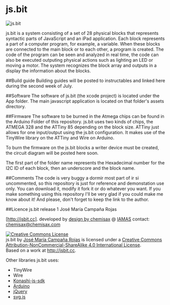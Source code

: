 # js.bit

![js.bit](http://jsbit.cc/github/jsbit.github.header.jpg)


js.bit is a system consisting of a set of 28 physical blocks that represents syntactic parts of JavaScript and an iPad application. Each block represents a part of a computer program, for example, a variable. When these blocks are connected to the main block or to each other, a program is created. The code of the program can be seen and analyzed in real time, the code can also be executed outputing physical actions such as lighting an LED or moving a motor. The system recognizes the block array and outputs in a display the information about the blocks.

##Build guide
Building guides will be posted to instructables and linked here during the second week of July.

##Software
The software of js.bit (the xcode project) is located under the App folder.
The main javascript application is located on that folder's assets directory.

##Firmware
The software to be burned in the Atmega chips can be found in the Arduino Folder of this repository. js.bit uses two kinds of chips, the ATMEGA 328 and the ATTiny 85 depending on the block size. ATTiny just allows for one input/output using the js.bit configuration. It makes use of the TinyWire library on the ATTiny and Wire on Arduino.

To burn the firmware on the js.bit blocks a writer device must be created, the circuit diagram will be posted here soon.

The first part of the folder name represents the Hexadecimal number for the I2C ID of each block, then an underscore and the block name.

##Comments
The code is very buggy a dormir most part of ir si uncommented, so this repository is just for reference and demonstation use only.
You can download it, modify it fork it or do whatever you want.
If you make something using this repository I'll be very glad if you could make me know about it!
And please, don't forget to keep the link to the author.

##Licence
js.bit release 1
José María Campaña Rojas

[http://jsbit.cc].
developed by [design by chemisax](http://chemisax.com) @ [IAMAS](http://iamas.ac.jp)
contact: [chemisax@chemisax.com](mailto:chemisax@chemisax.com?Subject=js.bit%20github%20contact%20fom)

<a rel="license" href="http://creativecommons.org/licenses/by-nc-sa/4.0/"><img alt="Creative Commons License" style="border-width:0" src="https://i.creativecommons.org/l/by-nc-sa/4.0/88x31.png" /></a><br /><span xmlns:dct="http://purl.org/dc/terms/" property="dct:title">js.bit</span> by <a xmlns:cc="http://creativecommons.org/ns#" href="http://chemisax.com" property="cc:attributionName" rel="cc:attributionURL">José María Campaña Rojas</a> is licensed under a <a rel="license" href="http://creativecommons.org/licenses/by-nc-sa/4.0/">Creative Commons Attribution-NonCommercial-ShareAlike 4.0 International License</a>.<br />Based on a work at <a xmlns:dct="http://purl.org/dc/terms/" href="http://jsbit.cc" rel="dct:source">http://jsbit.cc</a>.

Other libraries js.bit uses:
* TinyWire
* Wire
* [Konashi-js-sdk](https://github.com/YUKAI/konashi-js-sdk)
* [Arduino](http://www.arduino.cc) 
* [jQuery](https://jquery.com)
* [svg.js](https://github.com/wout/svg.js)
